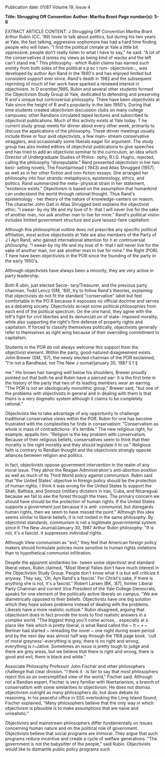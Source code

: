 Publication date: 01/87
Volume 19, Issue 4

**Title: Shrugging Off Convention**
**Author: Martha Brant**
**Page number(s): 5-6**

EXTRACT ARTICLE CONTENT:
J 
Shrugging Off 
Convention 
Martha Brant 
Arthur Rubin (CC, '89) loves to talk 
about politics, but during his two years 
at Yale, the fast talking, aggressive 
sophomore has had a hard time finding 
people who will listen. "I find the 
political climate at Yale a little bit 
oppressive; people don't really listen to 
what I have to say," he said. "A lot of 
the conservatives d ismiss my views as 
being kind of wacko and the left can't 
stand me." This philosophy · which 
Rubin claims has earned such enmity 
from 
both 
sides of the 
political 
s p ec t rum- objectivism.:_ was 
developed by author Ayn Rand in the 
1940's and has enjoyed limited but 
consistent support ever since. Rand's 
death in 1982 and the subsequent 
reprinting of much of her work have 
sparked 
a 
renewed 
interest in 
objectivism. 
In 
D ecember,1985, 
Rubin and several other students 
formed the Objectivism Study Group 
at Yale, dedicated to defending and 
preserving 
R and's unique 
but 
controversial philosophy. 
There have been objectivists at Yale 
since the height of R and's popularity in 
the late 1950's. During that time 
students created objectivism discussion 
clubs on many college campuses; other 
Randians circulated taped lectures and 
subscribed to objectivist publications. 
Much of this activity exists at Yale 
today. T he current study group meets 
for dinner about every other week, 
primarily 
to 
discuss the 
applications of the philosophy. These 
dinner meetings usually include three 
or four avid objectivists, a few main-
stream conservative stragglers, and 
occasionally some liberals eager for 
argument. The study group has also 
invited editors of objectivist 
publications to give speeches and has 
tried to add an objectivist seminar to 
the curriculum, an idea which Director 
of Undergraduate Studies of Philos-
ophy, R.I.G. Hughs, rejected, calling 
the philosophy "disreputable." 
Rand presented objectivism in her 
two best- selling novels, 
The 
Fountainhead ( 1943) and Atlas Shrugged 
(1957), as well as in her other fiction 
and non-fiction essays. She arranged 
her philosophy into four strands: 
metaphysics, epistemology, ethics, and 
politics. Rand summarized the meta-
physical strain 
in 
her statement, 
"existence exists." Objectivism is based 
on the assumption that humankind can 
understand the world through rational 
thought. Thus Rand's epistemology -
her theory of the 
nature of 
knowledge-centers on reason. The 
character John Galt in Atlas Shrugged 
best explains the objectivist ethic: "I 
swear- by my life and my love of 
it- that I will never live for the sake of 
another man, nor ask another man to 
live for mine." Rand's political vision 
includes 
limited government 
structure and 
pure laissez-faire 
capitalism. 


Although this philosophical outline 
does not prescribe any specific political 
affiliation, most active objectivists at 
Yale are also members of the Party of 
J I 
Ayn Rand, who gained international 
attention for 
h er controversial 
philosophy. 
"I swear-by my life 
and my love of 
it- that I will never 
live for the sake of 
another man, nor ask 
another man to live 
for mine." 
the Right (POR). T here have been 
objectivists in the POR since the 
founding of the party in the early 
1950's. 

Although objectivists have 
always been a minority, they are very 
active in party leadership. 

Both R ubin, just elected Secre-
tary/Treasurer, and the previous party 
chairman, Todd Lencz (SM, '89), try 
to follow Rand's theories, explaining 
that objectivists do not fit the standard 
"conservative" label 
but feel 
comfortable in the PO R because it 
espouses no official doctrine and serves 
as a debating society. Objectivists 
accept some political philosophies from 
each end of the political spectrum. On 
the one hand, they agree with the left's 
fight 
for 
civil 
liberties and 
its 
denunciati.on of state- imposed 
morality, while also supporting the 
right's firm defense of property rights 
and capitalism. If forced to classify 
themselves 
politically, 
objectivists 
generally refer to themselves as right 
wing because of their overriding 
commitment to capitalism. 

Students in the POR do not always 
welcome 
this 
support 
from the 
objectivist element. Within the party, 
good-natured disagreement exists. 
John Brewer (SM, '87), the newly 
elected chairman of the POR 
exclaimed, "I'm not a Randhead, not 
The New J ournal/january 30, 1987 5 
f 
§ 

me." His brown hair hanging well 
below his shoulders, Brewer proudly 
pointed out that both he and Rubin 
have a pierced ear- it is the first time 
in the history of the party that two of its 
leading members wear an earring. 
"The POR is not an ideologically 
monolithic group," Brewer said, "but 
one of the problems with objectivists in 
general and in dealing with them is 
that theirs is a very dogmatic system 
although it claims to be completely 
rational." 

Objectivists like to take advantage of 
any opportunity to 
challenge 
traditional conservative views within 
the POR. Rubin for one has become 
frustrated with the complexities he 
finds in conservatism: "Conservatism 
as 
whole 
is 
mass 
of 
contradictions- it's terrible." The new 
religious right, for example, appalls 
him: "Religion is the key problem with 
conservatism. 
Because of their 
religious beliefs, conservatives seem to 
think that their morality is the right 
morality and they should legislate it to 
us." Religious faith is contrary to 
Randian thought and the objectivists 
strongly 
oppose alliances between 
religion and politics. 

In fact, objectivists oppose 
government intervention in the realm 
of any moral issue. They abhor the 
Reagan Administration's anti-abortion 
position as well as much of its Third 
World policy against 
communism. 
Rubin said that "the United States' 
objective in foreign policy should be 
the protection of human rights. I think 
it was wrong for the United States to 
support the Shah, 
Battista, 
and 
Somoza (military dictators in Iran, 
Cuba, and Nicaragua) because we fail 
to see the forest through the trees. The 
primary concern we 
should have 
should be the protection of human 
rights. If the United States supports a 
government just because it is anti-
communist, but disregards human 
rights, then we seem to have missed 
the point." Although this idea seems 
similar to liberal beliefs, it is not rooted 
in the same philosophy. By objectivist 
standards, 
communism 
is not a 
legitimate governmental system since 
6 The New Journal/January 30, 1987 
Arthur Rubin 
philosophy: "If 
is not, it's a fascist. 
it suppresses individual rights. 

Although 
VIew 
communism as "evil," they feel that 
American foreign 
policy makers 
should 
formulate 
policies 
more 
sensitive to human rights violations 
than 
to hypothetical communist 
infiltration. 

Despite the apparent similarities be-
tween some objectivist and standard 
liberal views, Rubin claimed, "Most 
liberal Yalies don't have much interest 
in the Objectivism Study Group. 
People don't know what it is but will 
criticize it anyway. They say, 'Oh, 
Ayn Rand's a fascist.' For Christ's 
sake, if there is anything she is not, it's 
a fascist." Robert Larsen (BK, '87), 
former Liberal Party Chairman and 
current Vice President of the Yale 
College Democrats, speaks for one 
element of the politically active liberals 
on campus. "We are diametrically 
opposed to their beliefs. Objectivists 
have one big solution which they hope 
solves problems instead of dealing with 
the problems. Liberals have a more 
realistic outlook." Rubin disagreed, 
arguing that objectivism does in fact 
provide the tools to find realistic 
answers in a complex world. "The 
biggest thing you'll come 
across, 
. especially at a place like Yale which is 
pretty liberal, is what Rand called the 
~ 
lt 
~ • 
~ Berliner had started 
~ rereading the novel 
~ one night during 
exam period and by 
the next day was 
almost half way 
through the 1168 page 
book. 
'cult of moral greyness'-everything is 
grey, there is no right and wrong, 
everything is r~Jative. Sometimes an 
issue is pretty tough to judge and there 
are grey areas, but we believe that 
there is right and wrong, there is good 
and evil, there is black and white." 

Associate Philosophy Professor John 
Fischer and other philosophers 
challenge that clear division. "I think it 
· is fair to say that most philosophers 
reject this as an oversimplified view of 
the world," Fischer said. Although not 
a Randian expert, Fischer is very 
familiar with libertarianism, a branch 
of conservatism with some similarities 
to objectivism. He does not dismiss 
objectivism outright as 
many 
philosophers do, but does debate its 
reasoning. In his peaceful office in SSS 
overlooking the Long Island Sound, 
Fischer explained, "Many philosophers 
believe that the only way in which 
objectivism is plausible is to make 
assumptions that are naive and 
unrealistic." 

Objectivists and mainstream 
philosophers differ fundamentally on 
issues concerning human nature and 
on the political role of government. 
Objectivists believe that 
social 
programs are immoral. They argue 
that such programs reduce incentive 
and create a 
cycle of welfare 
generations. "The government is not 
the babysitter of the people," said 
Rubin. Objectivists would like to 
dismantle public policy programs such